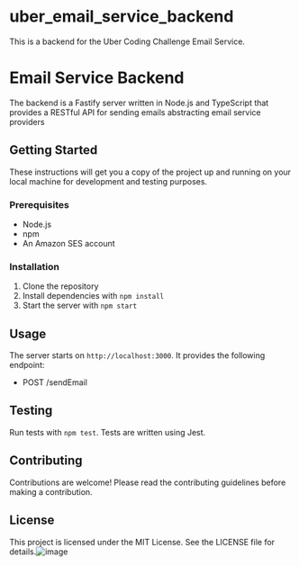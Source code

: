 # uber_email_service_backend
This is a backend for the Uber Coding Challenge Email Service.

# Email Service Backend

The backend is a Fastify server written in Node.js and TypeScript that provides a RESTful API for sending emails abstracting email service providers

## Getting Started

These instructions will get you a copy of the project up and running on your local machine for development and testing purposes.

### Prerequisites

- Node.js
- npm
- An Amazon SES account

### Installation

1. Clone the repository
2. Install dependencies with `npm install`
3. Start the server with `npm start`

## Usage

The server starts on `http://localhost:3000`. It provides the following endpoint:

- POST /sendEmail

## Testing

Run tests with `npm test`. Tests are written using Jest.

## Contributing

Contributions are welcome! Please read the contributing guidelines before making a contribution.

## License

This project is licensed under the MIT License. See the LICENSE file for details.![image](https://github.com/andrelcunha/uber_email_service_backend/assets/27746434/425dab3f-0517-45e8-9a09-868045865e43)
